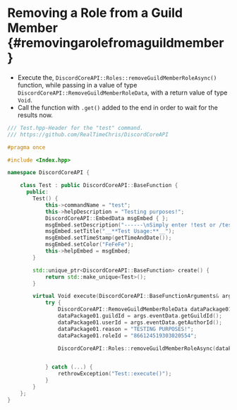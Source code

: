 Removing a Role from a Guild Member {#removingarolefromaguildmember}
============
- Execute the, `DiscordCoreAPI::Roles::removeGuildMemberRoleAsync()` function, while passing in a value of type `DiscordCoreAPI::RemoveGuildMemberRoleData`, with a return value of type `Void`.
- Call the function with `.get()` added to the end in order to wait for the results now.

```cpp
/// Test.hpp-Header for the "test" command.
/// https://github.com/RealTimeChris/DiscordCoreAPI

#pragma once

#include <Index.hpp>

namespace DiscordCoreAPI {

	class Test : public DiscordCoreAPI::BaseFunction {
	  public:
		Test() {
			this->commandName = "test";
			this->helpDescription = "Testing purposes!";
			DiscordCoreAPI::EmbedData msgEmbed { };
			msgEmbed.setDescription("------\nSimply enter !test or /test!\n------");
			msgEmbed.setTitle("__**Test Usage:**__");
			msgEmbed.setTimeStamp(getTimeAndDate());
			msgEmbed.setColor("FeFeFe");
			this->helpEmbed = msgEmbed;
		}

		std::unique_ptr<DiscordCoreAPI::BaseFunction> create() {
			return std::make_unique<Test>();
		}

		virtual Void execute(DiscordCoreAPI::BaseFunctionArguments& args) {
			try {
				DiscordCoreAPI::RemoveGuildMemberRoleData dataPackage01;
				dataPackage01.guildId = args.eventData.getGuildId();
				dataPackage01.userId = args.eventData.getAuthorId();
				dataPackage01.reason = "TESTING PURPOSES!";
				dataPackage01.roleId = "866124519303020554";

				DiscordCoreAPI::Roles::removeGuildMemberRoleAsync(dataPackage01).get();


			} catch (...) {
				rethrowException("Test::execute()");
			}
		}
	};
}
```
